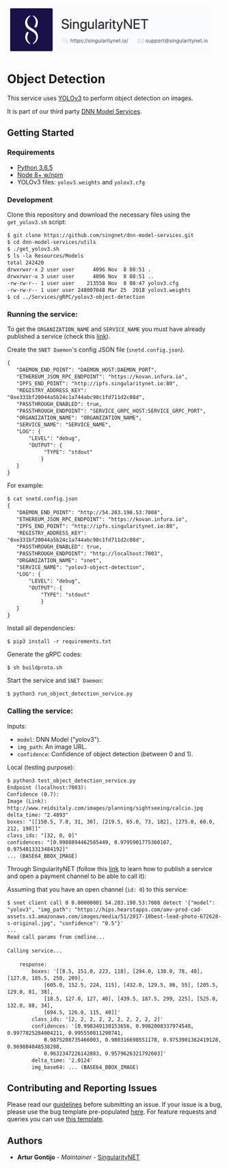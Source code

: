 [issue-template]: ../../../../../issues/new?template=BUG_REPORT.md
[feature-template]: ../../../../../issues/new?template=FEATURE_REQUEST.md

![singnetlogo](../../../docs/assets/singnet-logo.jpg?raw=true 'SingularityNET')

# Object Detection

This service uses [YOLOv3](https://pjreddie.com/darknet/yolo/) to perform object detection on images.

It is part of our third party [DNN Model Services](https://github.com/singnet/dnn-model-services).

## Getting Started

### Requirements

- [Python 3.6.5](https://www.python.org/downloads/release/python-365/)
- [Node 8+ w/npm](https://nodejs.org/en/download/)
- YOLOv3 files: `yolov3.weights` and `yolov3.cfg`

### Development

Clone this repository and download the necessary files using the `get_yolov3.sh` script:
```
$ git clone https://github.com/singnet/dnn-model-services.git
$ cd dnn-model-services/utils
$ ./get_yolov3.sh
$ ls -la Resources/Models
total 242420
drwxrwxr-x 2 user user      4096 Nov  8 08:51 .
drwxrwxr-x 3 user user      4096 Nov  8 08:51 ..
-rw-rw-r-- 1 user user    213558 Nov  8 08:47 yolov3.cfg
-rw-rw-r-- 1 user user 248007048 Mar 25  2018 yolov3.weights
$ cd ../Services/gRPC/yolov3-object-detection
```

### Running the service:

To get the `ORGANIZATION_NAME` and `SERVICE_NAME` you must have already published a service (check this [link](https://github.com/singnet/wiki/tree/master/tutorials/howToPublishService)).

Create the `SNET Daemon`'s config JSON file (`snetd.config.json`).

```
{
   "DAEMON_END_POINT": "DAEMON_HOST:DAEMON_PORT",
   "ETHEREUM_JSON_RPC_ENDPOINT": "https://kovan.infura.io",
   "IPFS_END_POINT": "http://ipfs.singularitynet.io:80",
   "REGISTRY_ADDRESS_KEY": "0xe331bf20044a5b24c1a744abc90c1fd711d2c08d",
   "PASSTHROUGH_ENABLED": true,
   "PASSTHROUGH_ENDPOINT": "SERVICE_GRPC_HOST:SERVICE_GRPC_PORT",  
   "ORGANIZATION_NAME": "ORGANIZATION_NAME",
   "SERVICE_NAME": "SERVICE_NAME",
   "LOG": {
       "LEVEL": "debug",
       "OUTPUT": {
            "TYPE": "stdout"
           }
   }
}
```

For example:

```
$ cat snetd.config.json
{
   "DAEMON_END_POINT": "http://54.203.198.53:7008",
   "ETHEREUM_JSON_RPC_ENDPOINT": "https://kovan.infura.io",
   "IPFS_END_POINT": "http://ipfs.singularitynet.io:80",
   "REGISTRY_ADDRESS_KEY": "0xe331bf20044a5b24c1a744abc90c1fd711d2c08d",
   "PASSTHROUGH_ENABLED": true,
   "PASSTHROUGH_ENDPOINT": "http://localhost:7003",
   "ORGANIZATION_NAME": "snet",
   "SERVICE_NAME": "yolov3-object-detection",
   "LOG": {
       "LEVEL": "debug",
       "OUTPUT": {
           "TYPE": "stdout"
           }
   }
}
```
Install all dependencies:
```
$ pip3 install -r requirements.txt
```
Generate the gRPC codes:
```
$ sh buildproto.sh
```
Start the service and `SNET Daemon`:
```
$ python3 run_object_detection_service.py
```

### Calling the service:

Inputs:
  - `model`: DNN Model ("yolov3").
  - `img_path`: An image URL.
  - `confidence`: Confidence of object detection (between 0 and 1).

Local (testing purpose):

```
$ python3 test_object_detection_service.py 
Endpoint (localhost:7003): 
Confidence (0.7): 
Image (Link): http://www.reidsitaly.com/images/planning/sightseeing/calcio.jpg
delta_time: "2.4893"
boxes: "[[150.5, 7.0, 31, 30], [219.5, 65.0, 73, 182], [275.0, 60.0, 212, 198]]"
class_ids: "[32, 0, 0]"
confidences: "[0.9988894462585449, 0.9795901775360107, 0.9754813313484192]"
... (BASE64_BBOX_IMAGE)
```

Through SingularityNET (follow this [link](https://github.com/singnet/wiki/blob/master/tutorials/howToPublishService/README.md) to learn how to publish a service and open a payment channel to be able to call it):

Assuming that you have an open channel (`id: 0`) to this service:

```
$ snet client call 0 0.00000001 54.203.198.53:7008 detect '{"model": "yolov3", "img_path": "https://hips.hearstapps.com/amv-prod-cad-assets.s3.amazonaws.com/images/media/51/2017-10best-lead-photo-672628-s-original.jpg", "confidence": "0.5"}'
...
Read call params from cmdline...

Calling service...

    response:
        boxes: '[[8.5, 151.0, 223, 118], [294.0, 138.0, 78, 48], [127.0, 185.5, 250, 209],
            [605.0, 152.5, 224, 115], [432.0, 129.5, 86, 55], [205.5, 129.0, 81, 38],
            [18.5, 127.0, 127, 40], [439.5, 187.5, 299, 225], [525.0, 132.0, 88, 34],
            [694.5, 126.0, 115, 40]]'
        class_ids: '[2, 2, 2, 2, 2, 2, 2, 2, 2, 2]'
        confidences: '[0.998349130153656, 0.9982008337974548, 0.9977825284004211, 0.995550811290741,
            0.9875208735466003, 0.980316698551178, 0.9753901362419128, 0.969804048538208,
            0.9632347226142883, 0.9579626321792603]'
        delta_time: '2.0124'
        img_base64: ... (BASE64_BBOX_IMAGE)
```

## Contributing and Reporting Issues

Please read our [guidelines](https://github.com/singnet/wiki/blob/master/guidelines/CONTRIBUTING.md#submitting-an-issue) before submitting an issue. If your issue is a bug, please use the bug template pre-populated [here][issue-template]. For feature requests and queries you can use [this template][feature-template].

## Authors

* **Artur Gontijo** - *Maintainer* - [SingularityNET](https://www.singularitynet.io)
